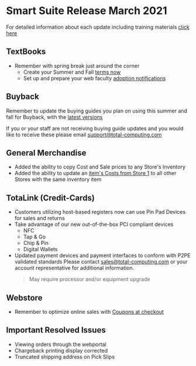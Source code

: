 # Smart Suite Release March 2021

<PageHeader />

For detailed information about each update including training materials [click here](https://training.total-computing.com)

## TextBooks

*  Remember with spring break just around the corner
   *  Create your Summer and Fall [terms now](https://training.total-computing.com/dwkb/textbook-training/)
   *  Set up and prepare your web faculty [adoption notifications](https://training.total-computing.com/dwkb/advanced-faculty-adoptions-store-side/)

## Buyback
Remember to update the buying guides you plan on using this summer and fall for Buyback, with the [latest versions](https://training.total-computing.com/dwkb/wholesale-guide-update/)

If you or your staff are not receiving buying guide updates and you would like to receive these please email [support@total-computing.com](mailto:support@total-computing.com)

## General Merchandise

* Added the ability to copy Cost and Sale prices to any Store's Inventory
* Added the ability to update an [item's Costs from Store 1](https://tcs-training-wp.azurewebsites.net/dwkb/update-item-costs-to-all-stores/) to all other Stores with the same inventory item

## TotaLink (Credit-Cards)

* Customers utilizing host-based registers now can use Pin Pad Devices for sales and returns
* Take advantage of our new out-of-the-box PCI compliant devices
  * NFC
  * Tap & Go
  * Chip & Pin
  * Digital Wallets
* Updated payment devices and payment interfaces to conform with P2PE validated standards Please contact [sales@total-computing.com](mailto:sales@total-computing.com) or your account representative for additional information.
    > May require processor and/or equipment upgrade

## Webstore

* Remember to optimize online sales with [Coupons at checkout](https://training.total-computing.com/dwkb/coupon-promo-voucher-gift-certificate-and-gift-card-setup-online-redemption-and-checkout/)

## Important Resolved Issues

* Viewing orders through the webportal
* Chargeback printing display corrected
* Truncated shipping address on Pick Slips

<PageFooter />